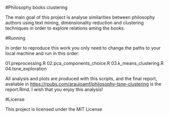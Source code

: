 
#Philosophy books clustering

The main goal of this project is analyse similarities between philosophy authors using  text mining, dimensionality reduction and clustering techniques in order to explore relations aming the books.

#Running

In order to reproduce this work you only need to change the paths to your local machine and run in this order:

01.preprocessing.R
02.pca_components_choice.R
03.k_means_clustering.R
04.tsne_exploration

All analysis and plots are produced with this scripts, and the final report, avaliable in https://rpubs.com/araujoamf/philosophy-tsne-clustering is the report.Rmd. I wish that you enjoy this analysis!

#License

This project is licensed under the MIT License 
